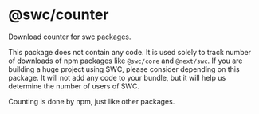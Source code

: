 # @swc/counter

Download counter for swc packages.

This package does not contain any code. It is used solely to track number of
downloads of npm packages like `@swc/core` and `@next/swc`. If you are building
a huge project using SWC, please consider depending on this package. It will not
add any code to your bundle, but it will help us determine the number of users
of SWC.

Counting is done by npm, just like other packages.
